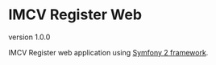 # IMCV Register Web

version 1.0.0

IMCV Register web application using [Symfony 2 framework](https://symfony.com).
